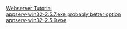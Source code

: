[Webserver Tutorial](https://github.com/WhyWolfie/GunZ-The-Duel/tree/master/Tools/webserver) <br>
[appserv-win32-2.5.7.exe probably better option](https://github.com/WhyWolfie/GunZ-The-Duel/raw/master/Tools/webserver/appserv-win32-2.5.7.exe) <br>
[appserv-win32-2.5.9.exe](https://sourceforge.net/projects/appserv/files/AppServ%20Open%20Project/2.5.9/appserv-win32-2.5.9.exe/download) <br>
